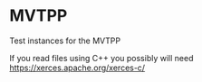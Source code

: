 # MVTPP
Test instances for the MVTPP

If you read files using C++ you possibly will need https://xerces.apache.org/xerces-c/


